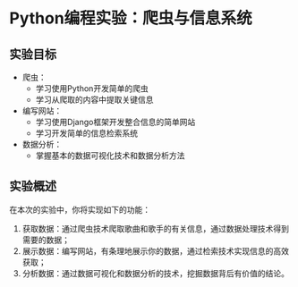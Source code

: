 # Python编程实验：爬虫与信息系统

## 实验目标

* 爬虫：
    * 学习使用Python开发简单的爬虫
    * 学习从爬取的内容中提取关键信息
* 编写网站：
    * 学习使用Django框架开发整合信息的简单网站
    * 学习开发简单的信息检索系统
* 数据分析：
    * 掌握基本的数据可视化技术和数据分析方法

## 实验概述

在本次的实验中，你将实现如下的功能：

1. 获取数据：通过爬虫技术爬取歌曲和歌手的有关信息，通过数据处理技术得到需要的数据；
2. 展示数据：编写网站，有条理地展示你的数据，通过检索技术实现信息的高效获取；
3. 分析数据：通过数据可视化和数据分析的技术，挖掘数据背后有价值的结论。